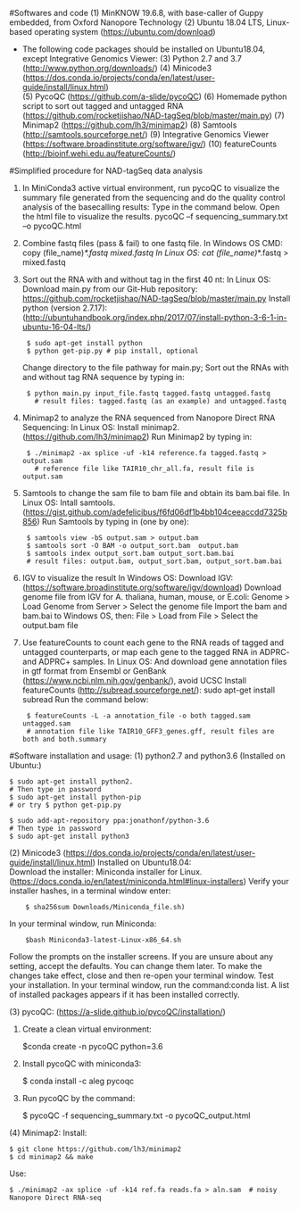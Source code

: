 #Softwares and code
(1) MinKNOW 19.6.8, with base-caller of Guppy embedded, from Oxford Nanopore Technology
(2) Ubuntu 18.04 LTS, Linux-based operating system (https://ubuntu.com/download)
* The following code packages should be installed on Ubuntu18.04, except Integrative Genomics Viewer:
(3) Python 2.7 and 3.7 (http://www.python.org/downloads/)
(4) Minicode3 (https://dos.conda.io/projects/conda/en/latest/user-guide/install/linux.html)            
(5) PycoQC (https://github.com/a-slide/pycoQC)
(6) Homemade python script to sort out tagged and untagged RNA  (https://github.com/rocketjishao/NAD-tagSeq/blob/master/main.py)
(7) Minimap2 (https://github.com/lh3/minimap2)
(8) Samtools (http://samtools.sourceforge.net/)
(9) Integrative Genomics Viewer (https://software.broadinstitute.org/software/igv/)
(10) featureCounts (http://bioinf.wehi.edu.au/featureCounts/)



#Simplified procedure for NAD-tagSeq data analysis

1. In MiniConda3 active virtual environment, run pycoQC to visualize the summary file generated from the sequencing and do the quality control analysis of the basecalling results:
Type in the command below. Open the html file to visualize the results. 
    pycoQC –f sequencing_summary.txt –o pycoQC.html

2. Combine fastq files (pass & fail) to one fastq file.
In Windows OS CMD:  
    copy (file_name)_*.fastq mixed.fastq
In Linux OS: 
    cat (file_name)_*.fastq > mixed.fastq

3. Sort out the RNA with and without tag in the first 40 nt:
In Linux OS:
    Download main.py from our Git-Hub repository: https://github.com/rocketjishao/NAD-tagSeq/blob/master/main.py
    Install python (version 2.7.17): (http://ubuntuhandbook.org/index.php/2017/07/install-python-3-6-1-in-ubuntu-16-04-lts/) 
        
        $ sudo apt-get install python
        $ python get-pip.py # pip install, optional
    
   Change directory to the file pathway for main.py; 
    Sort out the RNAs with and without tag RNA sequence by typing in:
        
        $ python main.py input_file.fastq tagged.fastq untagged.fastq
          # result files: tagged.fastq (as an example) and untagged.fastq
        
4. Minimap2 to analyze the RNA sequenced from Nanopore Direct RNA Sequencing:
In Linux OS:
    Install minimap2. (https://github.com/lh3/minimap2)
    Run Minimap2 by typing in:
        
        $ ./minimap2 -ax splice -uf -k14 reference.fa tagged.fastq > output.sam
          # reference file like TAIR10_chr_all.fa, result file is output.sam

5. Samtools to change the sam file to bam file and obtain its bam.bai file.
In Linux OS:
    Intall samtools. (https://gist.github.com/adefelicibus/f6fd06df1b4bb104ceeaccdd7325b856)
    Run Samtools by typing in (one by one):
    
        $ samtools view -bS output.sam > output.bam 
        $ samtools sort -O BAM -o output_sort.bam  output.bam
        $ samtools index output_sort.bam output_sort.bam.bai
        # result files: output.bam, output_sort.bam, output_sort.bam.bai

6. IGV to visualize the result
In Windows OS:
    Download IGV: (https://software.broadinstitute.org/software/igv/download)
    Download genome file from IGV for A. thaliana, human, mouse, or E.coli: Genome > Load Genome from Server > Select the genome file
    Import the bam and bam.bai to Windows OS, then: File > Load from File > Select the output.bam file
  
7. Use featureCounts to count each gene to the RNA reads of tagged and untagged counterparts, or map each gene to the tagged RNA in ADPRC- and ADPRC+ samples.
In Linux OS:
    And download gene annotation files in gtf format from Ensembl or GenBank (https://www.ncbi.nlm.nih.gov/genbank/), avoid UCSC
    Install featureCounts (http://subread.sourceforge.net/): sudo apt-get install subread 
    Run the command below:
        
        $ featureCounts -L -a annotation_file -o both tagged.sam untagged.sam
        # annotation file like TAIR10_GFF3_genes.gff, result files are both and both.summary



#Software installation and usage:
(1) python2.7 and python3.6 (Installed on Ubuntu:)
    
    $ sudo apt-get install python2.
    # Then type in password
    $ sudo apt-get install python-pip 
    # or try $ python get-pip.py

    $ sudo add-apt-repository ppa:jonathonf/python-3.6
    # Then type in password
    $ sudo apt-get install python3

(2) Minicode3 (https://dos.conda.io/projects/conda/en/latest/user-guide/install/linux.html)
        Installed on Ubuntu18.04:  
    Download the installer:
        Miniconda installer for Linux.(https://docs.conda.io/en/latest/miniconda.html#linux-installers)
    Verify your installer hashes, in a terminal window enter:
        
        $ sha256sum Downloads/Miniconda_file.sh)
   In your terminal window, run Miniconda:
        
        $bash Miniconda3-latest-Linux-x86_64.sh
   Follow the prompts on the installer screens.
    If you are unsure about any setting, accept the defaults. You can change them later.
    To make the changes take effect, close and then re-open your terminal window.
    Test your installation. In your terminal window, run the command:conda list. A list of installed packages appears if it has been installed correctly.

(3) pycoQC: (https://a-slide.github.io/pycoQC/installation/)
1. Create a clean virtual environment:
    
    $conda create -n pycoQC python=3.6

2. Install pycoQC with miniconda3:
    
    $ conda install -c aleg pycoqc

3. Run pycoQC by the command:
    
    $ pycoQC -f sequencing_summary.txt -o pycoQC_output.html

(4) Minimap2:
Install:
    
    $ git clone https://github.com/lh3/minimap2
    $ cd minimap2 && make
Use:
    
    $ ./minimap2 -ax splice -uf -k14 ref.fa reads.fa > aln.sam  # noisy Nanopore Direct RNA-seq

